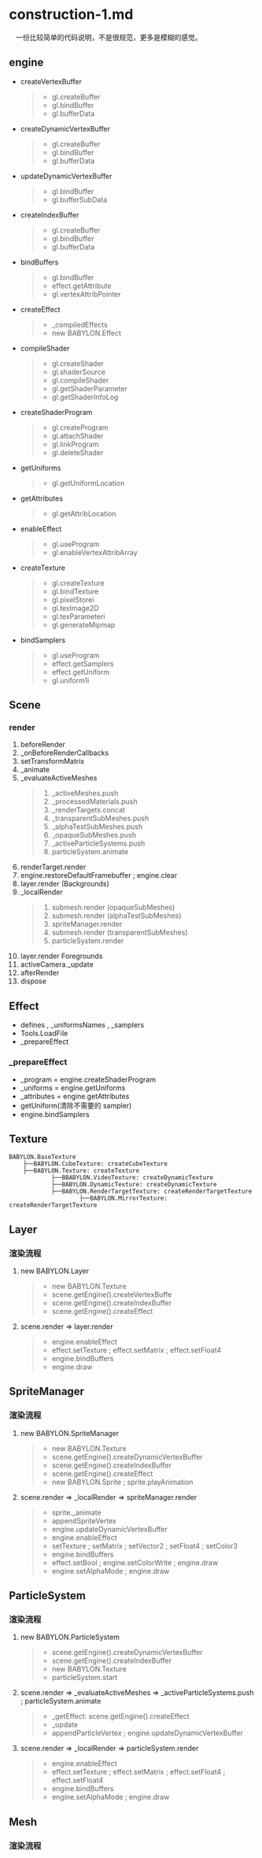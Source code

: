 # construction-1.md

&emsp;一份比较简单的代码说明，不是很规范，更多是模糊的感觉。

## engine

* createVertexBuffer
	>* gl.createBuffer
	>* gl.bindBuffer
	>* gl.bufferData

* createDynamicVertexBuffer
	>* gl.createBuffer
	>* gl.bindBuffer
	>* gl.bufferData

* updateDynamicVertexBuffer
	>* gl.bindBuffer
	>* gl.bufferSubData

* createIndexBuffer
	>* gl.createBuffer
	>* gl.bindBuffer
	>* gl.bufferData

* bindBuffers
	>* gl.bindBuffer
	>* effect.getAttribute
	>* gl.vertexAttribPointer

* createEffect
	>* \_compiledEffects
	>* new BABYLON.Effect

* compileShader
	>* gl.createShader
	>* gl.shaderSource
	>* gl.compileShader
	>* gl.getShaderParameter
	>* gl.getShaderInfoLog

* createShaderProgram
	>* gl.createProgram
	>* gl.attachShader
	>* gl.linkProgram
	>* gl.deleteShader

* getUniforms
	>* gl.getUniformLocation

* getAttributes
	>* gl.getAttribLocation

* enableEffect
	>* gl.useProgram
	>* gl.enableVertexAttribArray

* createTexture
	>* gl.createTexture
	>* gl.bindTexture
	>* gl.pixelStorei
	>* gl.texImage2D
	>* gl.texParameteri
	>* gl.generateMipmap

* bindSamplers
	>* gl.useProgram
	>* effect.getSamplers
	>* effect.getUniform
	>* gl.uniform1i

## Scene

### render

1. beforeRender
2. \_onBeforeRenderCallbacks
3. setTransformMatrix
4. \_animate
5. \_evaluateActiveMeshes
	>1. \_activeMeshes.push
	>2. \_processedMaterials.push
	>3. \_renderTargets.concat
	>4. \_transparentSubMeshes.push
	>5. \_alphaTestSubMeshes.push
	>6. \_opaqueSubMeshes.push
	>7. \_activeParticleSystems.push
	>8. particleSystem.animate
6. renderTarget.render
7. engine.restoreDefaultFramebuffer ; engine.clear
8. layer.render (Backgrounds)
9. \_localRender
	>1. submesh.render (opaqueSubMeshes)
	>2. submesh.render (alphaTestSubMeshes)
	>3. spriteManager.render
	>4. submesh.render (transparentSubMeshes)
	>5. particleSystem.render
10. layer.render Foregrounds
11. activeCamera.\_update
12. afterRender
13. dispose

## Effect

* defines , \_uniformsNames , \_samplers
* Tools.LoadFile
* \_prepareEffect

### \_prepareEffect

* \_program = engine.createShaderProgram
* \_uniforms = engine.getUniforms
* \_attributes = engine.getAttributes
* getUniform(清除不需要的 sampler)
* engine.bindSamplers

## Texture
```
BABYLON.BaseTexture
	├──BABYLON.CubeTexture: createCubeTexture
	├──BABYLON.Texture: createTexture
			├──BBABYLON.VideoTexture: createDynamicTexture
			├──BABYLON.DynamicTexture: createDynamicTexture
			├──BABYLON.RenderTargetTexture: createRenderTargetTexture
					├──BABYLON.MirrorTexture: createRenderTargetTexture
```

## Layer

### 渲染流程

1. new BABYLON.Layer
	>* new BABYLON.Texture
	>* scene.getEngine().createVertexBuffe
	>* scene.getEngine().createIndexBuffer
	>* scene.getEngine().createEffect
2. scene.render => layer.render
	>* engine.enableEffect
	>* effect.setTexture ; effect.setMatrix ; effect.setFloat4
	>* engine.bindBuffers
	>* engine.draw

## SpriteManager

### 渲染流程

1. new BABYLON.SpriteManager
	>* new BABYLON.Texture
	>* scene.getEngine().createDynamicVertexBuffer
	>* scene.getEngine().createIndexBuffer
	>* scene.getEngine().createEffect
	>* new BABYLON.Sprite ; sprite.playAnimation
2. scene.render => \_localRender => spriteManager.render
	>* sprite.\_animate
	>* appendSpriteVertex
	>* engine.updateDynamicVertexBuffer
	>* engine.enableEffect
	>* setTexture ; setMatrix ; setVector2 ; setFloat4 ; setColor3
	>* engine.bindBuffers
	>* effect.setBool ; engine.setColorWrite ; engine.draw
	>* engine.setAlphaMode ; engine.draw

## ParticleSystem

### 渲染流程

1. new BABYLON.ParticleSystem
	>* scene.getEngine().createDynamicVertexBuffer
	>* scene.getEngine().createIndexBuffer
	>* new BABYLON.Texture
	>* particleSystem.start
2. scene.render => \_evaluateActiveMeshes => \_activeParticleSystems.push ; particleSystem.animate
	>* \_getEffect: scene.getEngine().createEffect
	>* \_update
	>* appendParticleVertex ; engine.updateDynamicVertexBuffer
3. scene.render => \_localRender => particleSystem.render
	>* engine.enableEffect
	>* effect.setTexture ; effect.setMatrix ; effect.setFloat4 ; effect.setFloat4
	>* engine.bindBuffers
	>* engine.setAlphaMode ; engine.draw

## Mesh

### 渲染流程


